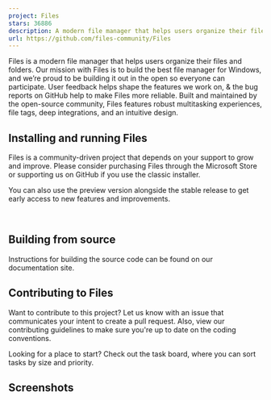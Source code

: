 ```yaml
---
project: Files
stars: 36886
description: A modern file manager that helps users organize their files and folders.
url: https://github.com/files-community/Files
---
```


Files is a modern file manager that helps users organize their files and folders. Our mission with Files is to build the best file manager for Windows, and we’re proud to be building it out in the open so everyone can participate. User feedback helps shape the features we work on, & the bug reports on GitHub help to make Files more reliable. Built and maintained by the open-source community, Files features robust multitasking experiences, file tags, deep integrations, and an intuitive design.

Installing and running Files
----------------------------

Files is a community-driven project that depends on your support to grow and improve. Please consider purchasing Files through the Microsoft Store or supporting us on GitHub if you use the classic installer.

You can also use the preview version alongside the stable release to get early access to new features and improvements.

 

Building from source
--------------------

Instructions for building the source code can be found on our documentation site.

Contributing to Files
---------------------

Want to contribute to this project? Let us know with an issue that communicates your intent to create a pull request. Also, view our contributing guidelines to make sure you're up to date on the coding conventions.

Looking for a place to start? Check out the task board, where you can sort tasks by size and priority.

Screenshots
-----------
